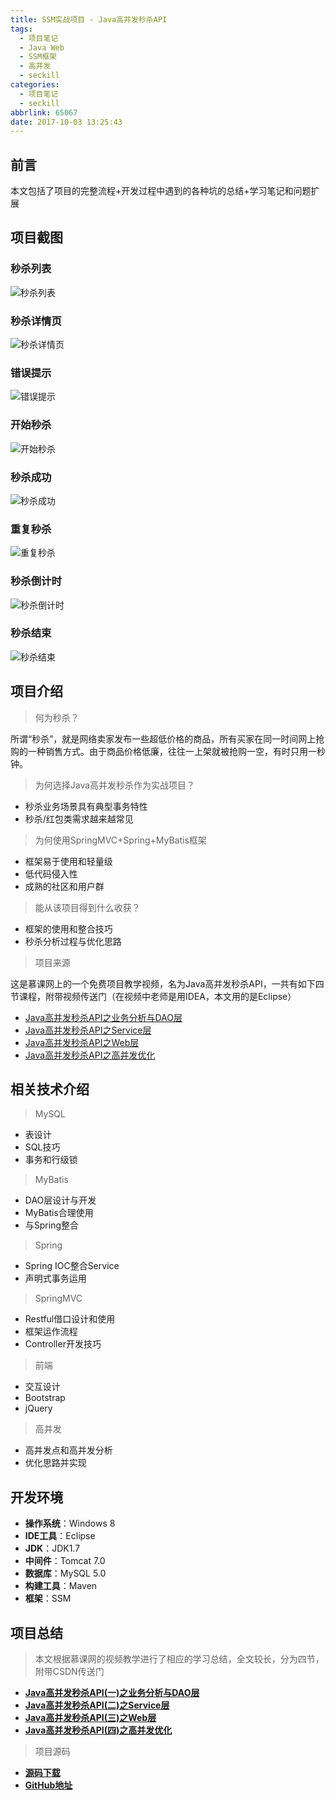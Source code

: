 ```yaml
---
title: SSM实战项目 - Java高并发秒杀API
tags:
  - 项目笔记
  - Java Web
  - SSM框架
  - 高并发
  - seckill
categories:
  - 项目笔记
  - seckill
abbrlink: 65067
date: 2017-10-03 13:25:43
---
```

## 前言

 本文包括了项目的完整流程+开发过程中遇到的各种坑的总结+学习笔记和问题扩展

## 项目截图

### 秒杀列表

![秒杀列表](/images/posts/seckill/秒杀列表.jpg)
<!-- more -->

### 秒杀详情页

![秒杀详情页](/images/posts/seckill/秒杀详情页.jpg)

### 错误提示

![错误提示](/images/posts/seckill/错误提示.jpg)

### 开始秒杀

![开始秒杀](/images/posts/seckill/开始秒杀.jpg)

### 秒杀成功

![秒杀成功](/images/posts/seckill/秒杀成功.jpg)

### 重复秒杀

![重复秒杀](/images/posts/seckill/重复秒杀.jpg)

### 秒杀倒计时

![秒杀倒计时](/images/posts/seckill/秒杀倒计时.jpg)

### 秒杀结束

![秒杀结束](/images/posts/seckill/秒杀结束.jpg)

## 项目介绍

>何为秒杀？

所谓“秒杀”，就是网络卖家发布一些超低价格的商品，所有买家在同一时间网上抢购的一种销售方式。由于商品价格低廉，往往一上架就被抢购一空，有时只用一秒钟。

>为何选择Java高并发秒杀作为实战项目？

* 秒杀业务场景具有典型事务特性
* 秒杀/红包类需求越来越常见

>为何使用SpringMVC+Spring+MyBatis框架

* 框架易于使用和轻量级
* 低代码侵入性
* 成熟的社区和用户群

>能从该项目得到什么收获？

* 框架的使用和整合技巧
* 秒杀分析过程与优化思路

>项目来源

这是慕课网上的一个免费项目教学视频，名为Java高并发秒杀API，一共有如下四节课程，附带视频传送门（在视频中老师是用IDEA，本文用的是Eclipse）

* [Java高并发秒杀API之业务分析与DAO层](http://www.imooc.com/learn/587)
* [Java高并发秒杀API之Service层](http://www.imooc.com/learn/631)
* [Java高并发秒杀API之Web层](http://www.imooc.com/learn/630)
* [Java高并发秒杀API之高并发优化](http://www.imooc.com/learn/632)

## 相关技术介绍

>MySQL

* 表设计
* SQL技巧
* 事务和行级锁

>MyBatis

* DAO层设计与开发
* MyBatis合理使用
* 与Spring整合

>Spring

* Spring IOC整合Service
* 声明式事务运用

>SpringMVC

* Restful借口设计和使用
* 框架运作流程
* Controller开发技巧

>前端

* 交互设计
* Bootstrap
* jQuery

>高并发

* 高并发点和高并发分析
* 优化思路并实现

## 开发环境

* **操作系统**：Windows 8
* **IDE工具**：Eclipse
* **JDK**：JDK1.7
* **中间件**：Tomcat 7.0
* **数据库**：MySQL 5.0
* **构建工具**：Maven
* **框架**：SSM

## 项目总结

>本文根据慕课网的视频教学进行了相应的学习总结，全文较长，分为四节，附带CSDN传送门

* [**Java高并发秒杀API(一)之业务分析与DAO层**](http://blog.csdn.net/lewky_liu/article/details/78159983)
* [**Java高并发秒杀API(二)之Service层**](http://blog.csdn.net/lewky_liu/article/details/78162149)
* [**Java高并发秒杀API(三)之Web层**](http://blog.csdn.net/lewky_liu/article/details/78162153)
* [**Java高并发秒杀API(四)之高并发优化**](http://blog.csdn.net/lewky_liu/article/details/78166080)

>项目源码

* [**源码下载**](http://download.csdn.net/download/lewky_liu/10013556)
* [**GitHub地址**](https://github.com/lewky/Seckill)
